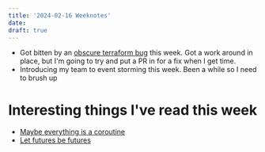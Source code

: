 ```yaml
---
title: '2024-02-16 Weeknotes'
date: 
draft: true
---
```

- Got bitten by an [obscure terraform bug](https://github.com/hashicorp/terraform-provider-azurerm/issues/20441) this week. Got a work around in place, but I'm going to try and put a PR in for a fix when I get time.
- Introducing my team to event storming this week. Been a while so I need to brush up

# Interesting things I've read this week
- [Maybe everything is a coroutine](https://adam.nels.onl//blog/maybe-everything-is-a-coroutine/)
- [Let futures be futures](https://without.boats/blog/let-futures-be-futures/)
